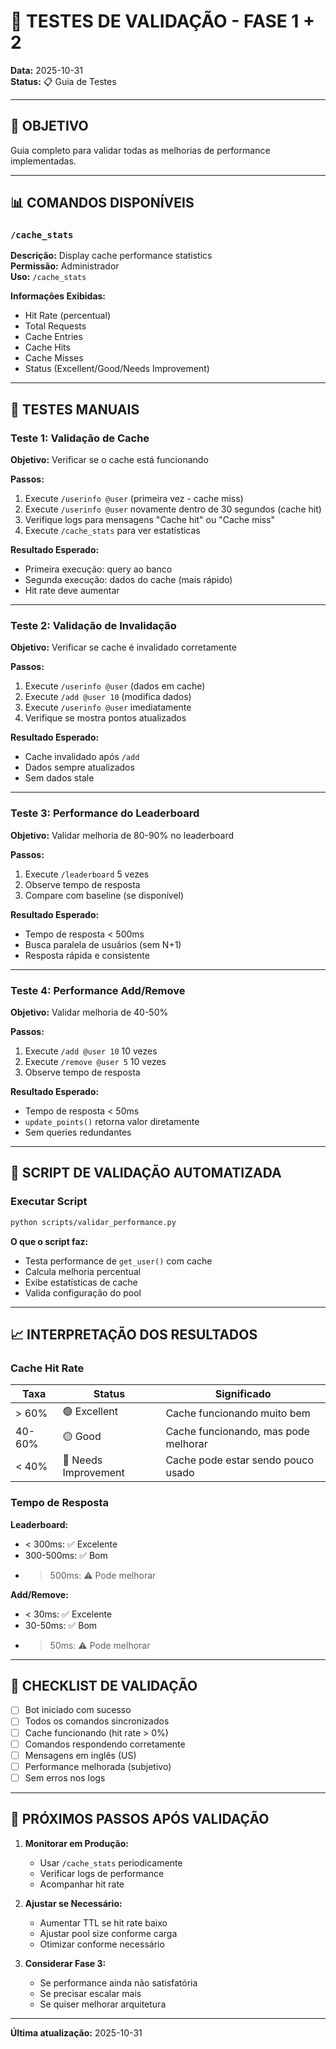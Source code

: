 # 🧪 TESTES DE VALIDAÇÃO - FASE 1 + 2

**Data:** 2025-10-31  
**Status:** 📋 Guia de Testes

---

## 🎯 OBJETIVO

Guia completo para validar todas as melhorias de performance implementadas.

---

## 📊 COMANDOS DISPONÍVEIS

### `/cache_stats`
**Descrição:** Display cache performance statistics  
**Permissão:** Administrador  
**Uso:** `/cache_stats`

**Informações Exibidas:**
- Hit Rate (percentual)
- Total Requests
- Cache Entries
- Cache Hits
- Cache Misses
- Status (Excellent/Good/Needs Improvement)

---

## 🧪 TESTES MANUAIS

### Teste 1: Validação de Cache

**Objetivo:** Verificar se o cache está funcionando

**Passos:**
1. Execute `/userinfo @user` (primeira vez - cache miss)
2. Execute `/userinfo @user` novamente dentro de 30 segundos (cache hit)
3. Verifique logs para mensagens "Cache hit" ou "Cache miss"
4. Execute `/cache_stats` para ver estatísticas

**Resultado Esperado:**
- Primeira execução: query ao banco
- Segunda execução: dados do cache (mais rápido)
- Hit rate deve aumentar

---

### Teste 2: Validação de Invalidação

**Objetivo:** Verificar se cache é invalidado corretamente

**Passos:**
1. Execute `/userinfo @user` (dados em cache)
2. Execute `/add @user 10` (modifica dados)
3. Execute `/userinfo @user` imediatamente
4. Verifique se mostra pontos atualizados

**Resultado Esperado:**
- Cache invalidado após `/add`
- Dados sempre atualizados
- Sem dados stale

---

### Teste 3: Performance do Leaderboard

**Objetivo:** Validar melhoria de 80-90% no leaderboard

**Passos:**
1. Execute `/leaderboard` 5 vezes
2. Observe tempo de resposta
3. Compare com baseline (se disponível)

**Resultado Esperado:**
- Tempo de resposta < 500ms
- Busca paralela de usuários (sem N+1)
- Resposta rápida e consistente

---

### Teste 4: Performance Add/Remove

**Objetivo:** Validar melhoria de 40-50%

**Passos:**
1. Execute `/add @user 10` 10 vezes
2. Execute `/remove @user 5` 10 vezes
3. Observe tempo de resposta

**Resultado Esperado:**
- Tempo de resposta < 50ms
- `update_points()` retorna valor diretamente
- Sem queries redundantes

---

## 🔧 SCRIPT DE VALIDAÇÃO AUTOMATIZADA

### Executar Script

```bash
python scripts/validar_performance.py
```

**O que o script faz:**
- Testa performance de `get_user()` com cache
- Calcula melhoria percentual
- Exibe estatísticas de cache
- Valida configuração do pool

---

## 📈 INTERPRETAÇÃO DOS RESULTADOS

### Cache Hit Rate

| Taxa | Status | Significado |
|------|--------|-------------|
| > 60% | 🟢 Excellent | Cache funcionando muito bem |
| 40-60% | 🟡 Good | Cache funcionando, mas pode melhorar |
| < 40% | 🔴 Needs Improvement | Cache pode estar sendo pouco usado |

### Tempo de Resposta

**Leaderboard:**
- < 300ms: ✅ Excelente
- 300-500ms: ✅ Bom
- > 500ms: ⚠️ Pode melhorar

**Add/Remove:**
- < 30ms: ✅ Excelente
- 30-50ms: ✅ Bom
- > 50ms: ⚠️ Pode melhorar

---

## 📝 CHECKLIST DE VALIDAÇÃO

- [ ] Bot iniciado com sucesso
- [ ] Todos os comandos sincronizados
- [ ] Cache funcionando (hit rate > 0%)
- [ ] Comandos respondendo corretamente
- [ ] Mensagens em inglês (US)
- [ ] Performance melhorada (subjetivo)
- [ ] Sem erros nos logs

---

## 🚀 PRÓXIMOS PASSOS APÓS VALIDAÇÃO

1. **Monitorar em Produção:**
   - Usar `/cache_stats` periodicamente
   - Verificar logs de performance
   - Acompanhar hit rate

2. **Ajustar se Necessário:**
   - Aumentar TTL se hit rate baixo
   - Ajustar pool size conforme carga
   - Otimizar conforme necessário

3. **Considerar Fase 3:**
   - Se performance ainda não satisfatória
   - Se precisar escalar mais
   - Se quiser melhorar arquitetura

---

**Última atualização:** 2025-10-31

